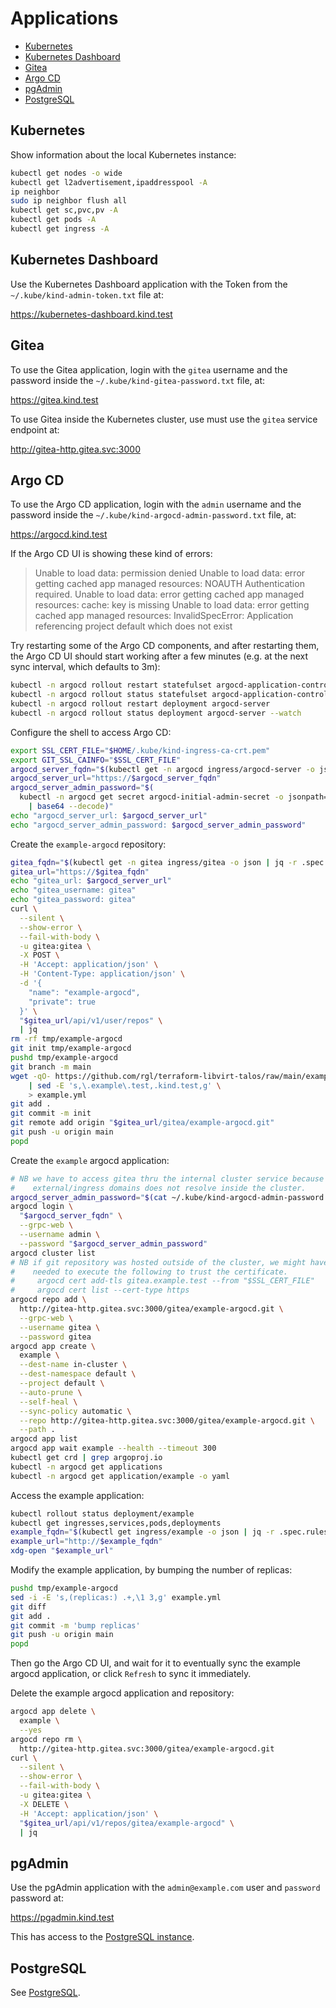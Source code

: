 # Applications

* [Kubernetes](#kubernetes)
* [Kubernetes Dashboard](#kubernetes-dashboard)
* [Gitea](#gitea)
* [Argo CD](#argo-cd)
* [pgAdmin](#pgadmin)
* [PostgreSQL](#postgresql)

## Kubernetes

Show information about the local Kubernetes instance:

```bash
kubectl get nodes -o wide
kubectl get l2advertisement,ipaddresspool -A
ip neighbor
sudo ip neighbor flush all
kubectl get sc,pvc,pv -A
kubectl get pods -A
kubectl get ingress -A
```

## Kubernetes Dashboard

Use the Kubernetes Dashboard application with the Token from the
`~/.kube/kind-admin-token.txt` file at:

https://kubernetes-dashboard.kind.test

## Gitea

To use the Gitea application, login with the `gitea` username and the
password inside the `~/.kube/kind-gitea-password.txt` file, at:

https://gitea.kind.test

To use Gitea inside the Kubernetes cluster, use must use the `gitea` service
endpoint at:

http://gitea-http.gitea.svc:3000

## Argo CD

To use the Argo CD application, login with the `admin` username and the
password inside the `~/.kube/kind-argocd-admin-password.txt` file, at:

https://argocd.kind.test

If the Argo CD UI is showing these kind of errors:

> Unable to load data: permission denied
> Unable to load data: error getting cached app managed resources: NOAUTH Authentication required.
> Unable to load data: error getting cached app managed resources: cache: key is missing
> Unable to load data: error getting cached app managed resources: InvalidSpecError: Application referencing project default which does not exist

Try restarting some of the Argo CD components, and after restarting them, the
Argo CD UI should start working after a few minutes (e.g. at the next sync
interval, which defaults to 3m):

```bash
kubectl -n argocd rollout restart statefulset argocd-application-controller
kubectl -n argocd rollout status statefulset argocd-application-controller --watch
kubectl -n argocd rollout restart deployment argocd-server
kubectl -n argocd rollout status deployment argocd-server --watch
```

Configure the shell to access Argo CD:

```bash
export SSL_CERT_FILE="$HOME/.kube/kind-ingress-ca-crt.pem"
export GIT_SSL_CAINFO="$SSL_CERT_FILE"
argocd_server_fqdn="$(kubectl get -n argocd ingress/argocd-server -o json | jq -r .spec.rules[0].host)"
argocd_server_url="https://$argocd_server_fqdn"
argocd_server_admin_password="$(
  kubectl -n argocd get secret argocd-initial-admin-secret -o jsonpath="{.data.password}" \
    | base64 --decode)"
echo "argocd_server_url: $argocd_server_url"
echo "argocd_server_admin_password: $argocd_server_admin_password"
```

Create the `example-argocd` repository:

```bash
gitea_fqdn="$(kubectl get -n gitea ingress/gitea -o json | jq -r .spec.rules[0].host)"
gitea_url="https://$gitea_fqdn"
echo "gitea_url: $argocd_server_url"
echo "gitea_username: gitea"
echo "gitea_password: gitea"
curl \
  --silent \
  --show-error \
  --fail-with-body \
  -u gitea:gitea \
  -X POST \
  -H 'Accept: application/json' \
  -H 'Content-Type: application/json' \
  -d '{
    "name": "example-argocd",
    "private": true
  }' \
  "$gitea_url/api/v1/user/repos" \
  | jq
rm -rf tmp/example-argocd
git init tmp/example-argocd
pushd tmp/example-argocd
git branch -m main
wget -qO- https://github.com/rgl/terraform-libvirt-talos/raw/main/example.yml \
    | sed -E 's,\.example\.test,.kind.test,g' \
    > example.yml
git add .
git commit -m init
git remote add origin "$gitea_url/gitea/example-argocd.git"
git push -u origin main
popd
```

Create the `example` argocd application:

```bash
# NB we have to access gitea thru the internal cluster service because the
#    external/ingress domains does not resolve inside the cluster.
argocd_server_admin_password="$(cat ~/.kube/kind-argocd-admin-password.txt)"
argocd login \
  "$argocd_server_fqdn" \
  --grpc-web \
  --username admin \
  --password "$argocd_server_admin_password"
argocd cluster list
# NB if git repository was hosted outside of the cluster, we might have
#    needed to execute the following to trust the certificate.
#     argocd cert add-tls gitea.example.test --from "$SSL_CERT_FILE"
#     argocd cert list --cert-type https
argocd repo add \
  http://gitea-http.gitea.svc:3000/gitea/example-argocd.git \
  --grpc-web \
  --username gitea \
  --password gitea
argocd app create \
  example \
  --dest-name in-cluster \
  --dest-namespace default \
  --project default \
  --auto-prune \
  --self-heal \
  --sync-policy automatic \
  --repo http://gitea-http.gitea.svc:3000/gitea/example-argocd.git \
  --path .
argocd app list
argocd app wait example --health --timeout 300
kubectl get crd | grep argoproj.io
kubectl -n argocd get applications
kubectl -n argocd get application/example -o yaml
```

Access the example application:

```bash
kubectl rollout status deployment/example
kubectl get ingresses,services,pods,deployments
example_fqdn="$(kubectl get ingress/example -o json | jq -r .spec.rules[0].host)"
example_url="http://$example_fqdn"
xdg-open "$example_url"
```

Modify the example application, by bumping the number of replicas:

```bash
pushd tmp/example-argocd
sed -i -E 's,(replicas:) .+,\1 3,g' example.yml
git diff
git add .
git commit -m 'bump replicas'
git push -u origin main
popd
```

Then go the Argo CD UI, and wait for it to eventually sync the example argocd
application, or click `Refresh` to sync it immediately.

Delete the example argocd application and repository:

```bash
argocd app delete \
  example \
  --yes
argocd repo rm \
  http://gitea-http.gitea.svc:3000/gitea/example-argocd.git
curl \
  --silent \
  --show-error \
  --fail-with-body \
  -u gitea:gitea \
  -X DELETE \
  -H 'Accept: application/json' \
  "$gitea_url/api/v1/repos/gitea/example-argocd" \
  | jq
```

## pgAdmin

Use the pgAdmin application with the `admin@example.com` user and
`password` password at:

https://pgadmin.kind.test

This has access to the [PostgreSQL instance](#postgresql).

## PostgreSQL

See [PostgreSQL](postgresql.md).
